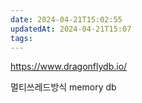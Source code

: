 ```yaml
---
date: 2024-04-21T15:02:55
updatedAt: 2024-04-21T15:07
tags: 
---
```

https://www.dragonflydb.io/

멀티쓰레드방식 memory db